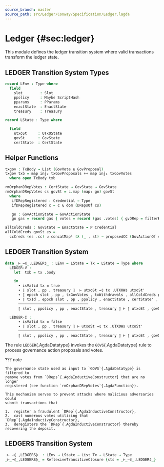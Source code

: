 ```yaml
---
source_branch: master
source_path: src/Ledger/Conway/Specification/Ledger.lagda
---
```


# Ledger {#sec:ledger}

This module defines the ledger transition system where valid transactions
transform the ledger state.

<!--
```agda
{-# OPTIONS --safe #-}

import Data.List as L

open import Ledger.Prelude
open import Ledger.Conway.Specification.Abstract
open import Ledger.Conway.Specification.Transaction using (TransactionStructure)

module Ledger.Conway.Specification.Ledger
  (txs : _) (open TransactionStructure txs)
  (abs : AbstractFunctions txs) (open AbstractFunctions abs)
  where

open import Ledger.Conway.Specification.Enact govStructure
open import Ledger.Conway.Specification.Gov txs
open import Ledger.Conway.Specification.Utxo txs abs
open import Ledger.Conway.Specification.Utxow txs abs
open import Ledger.Conway.Specification.Certs govStructure

open Tx
open GState
open GovActionState
open EnactState using (cc)
```
-->

## <span class="AgdaDatatype">LEDGER</span> Transition System Types

```agda
record LEnv : Type where
  field
    slot        : Slot
    ppolicy     : Maybe ScriptHash
    pparams     : PParams
    enactState  : EnactState
    treasury    : Treasury
```
<!--
```agda
instance
  HasPParams-LEnv : HasPParams LEnv
  HasPParams-LEnv .PParamsOf = LEnv.pparams
```
-->
```agda
record LState : Type where
```
<!--
```agda
  constructor ⟦_,_,_⟧ˡ
```
-->
```agda
  field
    utxoSt     : UTxOState
    govSt      : GovState
    certState  : CertState
```
<!--
```agda
record HasLState {a} (A : Type a) : Type a where
  field LStateOf : A → LState
open HasLState ⦃...⦄ public

instance
  HasUTxOState-LState : HasUTxOState LState
  HasUTxOState-LState .UTxOStateOf = LState.utxoSt

  HasUTxO-LState : HasUTxO LState
  HasUTxO-LState .UTxOOf = UTxOOf ∘ UTxOStateOf

  HasGovState-LState : HasGovState LState
  HasGovState-LState .GovStateOf = LState.govSt

  HasCertState-LState : HasCertState LState
  HasCertState-LState .CertStateOf = LState.certState

  HasDeposits-LState : HasDeposits LState
  HasDeposits-LState .DepositsOf = DepositsOf ∘ UTxOStateOf

  HasPools-LState : HasPools LState
  HasPools-LState .PoolsOf = PoolsOf ∘ CertStateOf

  HasGState-LState : HasGState LState
  HasGState-LState .GStateOf = GStateOf ∘ CertStateOf

  HasDState-LState : HasDState LState
  HasDState-LState .DStateOf = DStateOf ∘ CertStateOf

  HasPState-LState : HasPState LState
  HasPState-LState .PStateOf = PStateOf ∘ CertStateOf

  HasVoteDelegs-LState : HasVoteDelegs LState
  HasVoteDelegs-LState .VoteDelegsOf = VoteDelegsOf ∘ DStateOf ∘ CertStateOf

  HasDonations-LState : HasDonations LState
  HasDonations-LState .DonationsOf = DonationsOf ∘ UTxOStateOf

  HasFees-LState : HasFees LState
  HasFees-LState .FeesOf = FeesOf ∘ UTxOStateOf

  HasCCHotKeys-LState : HasCCHotKeys LState
  HasCCHotKeys-LState .CCHotKeysOf = CCHotKeysOf ∘ GStateOf

  HasDReps-LState : HasDReps LState
  HasDReps-LState .DRepsOf = DRepsOf ∘ CertStateOf

open CertState
open DState
open GovVotes

instance
  unquoteDecl HasCast-LEnv HasCast-LState = derive-HasCast
    ((quote LEnv , HasCast-LEnv) ∷ (quote LState , HasCast-LState) ∷ [])
```
-->

## Helper Functions

```agda
txgov : TxBody → List (GovVote ⊎ GovProposal)
txgov txb = map inj₂ txGovProposals ++ map inj₁ txGovVotes
  where open TxBody txb

rmOrphanDRepVotes : CertState → GovState → GovState
rmOrphanDRepVotes cs govSt = L.map (map₂ go) govSt
  where
   ifDRepRegistered : Credential → Type
   ifDRepRegistered c = c ∈ dom (DRepsOf cs)

   go : GovActionState → GovActionState
   go gas = record gas { votes = record (gas .votes) { gvDRep = filterKeys ifDRepRegistered (gas .votes .gvDRep) } }

allColdCreds : GovState → EnactState → ℙ Credential
allColdCreds govSt es =
  ccCreds (es .cc) ∪ concatMapˢ (λ (_ , st) → proposedCC (GovActionOf st)) (fromList govSt)
```

## <span class="AgdaDatatype">LEDGER</span> Transition System
 
<!--
```agda
private variable
  Γ                     : LEnv
  s s' s''              : LState
  utxoSt utxoSt'        : UTxOState
  govSt govSt'          : GovState
  certState certState'  : CertState
  tx                    : Tx
  slot                  : Slot
  ppolicy               : Maybe ScriptHash
  pp                    : PParams
  enactState            : EnactState
  treasury              : Treasury
```
-->

```agda
data _⊢_⇀⦇_,LEDGER⦈_ : LEnv → LState → Tx → LState → Type where
  LEDGER-V :
    let  txb = tx .body
```
<!--
```agda
         open TxBody txb
```
-->
```agda
    in
      ∙ isValid tx ≡ true
      ∙ ⟦ slot , pp , treasury ⟧  ⊢ utxoSt ⇀⦇ tx ,UTXOW⦈ utxoSt'
      ∙ ⟦ epoch slot , pp , txGovVotes , txWithdrawals , allColdCreds govSt enactState ⟧ ⊢ certState ⇀⦇ txCerts ,CERTS⦈ certState'
      ∙ ⟦ txId , epoch slot , pp , ppolicy , enactState , certState' , dom (RewardsOf certState) ⟧ ⊢ rmOrphanDRepVotes certState' govSt ⇀⦇ txgov txb ,GOVS⦈ govSt'
      ────────────────────────────────
      ⟦ slot , ppolicy , pp , enactState , treasury ⟧ ⊢ ⟦ utxoSt , govSt , certState ⟧ ⇀⦇ tx ,LEDGER⦈ ⟦ utxoSt' , govSt' , certState' ⟧

  LEDGER-I :
      ∙ isValid tx ≡ false
      ∙ ⟦ slot , pp , treasury ⟧ ⊢ utxoSt ⇀⦇ tx ,UTXOW⦈ utxoSt'
      ────────────────────────────────
      ⟦ slot , ppolicy , pp , enactState , treasury ⟧ ⊢ ⟦ utxoSt , govSt , certState ⟧ ⇀⦇ tx ,LEDGER⦈ ⟦ utxoSt' , govSt , certState ⟧
```

The rule `LEDGER`{.AgdaDatatype} invokes the `GOVS`{.AgdaDatatype} rule to
process governance action proposals and votes.

??? note

    The governance state used as input to `GOVS`{.AgdaDatatype} is filtered to
    remove votes from `DReps`{.AgdaInductiveConstructor} that are no longer
    registered (see function `rmOrphanDRepVotes`{.AgdaFunction}).

    This mechanism serves to prevent attacks where malicious adversaries could
    submit transactions that

    1.  register a fraudulent `DRep`{.AgdaInductiveConstructor},
    2.  cast numerous votes utilizing that `DRep`{.AgdaInductiveConstructor},
    3.  deregisters the `DRep`{.AgdaInductiveConstructor} thereby recovering the deposit.

<!--
```agda
pattern LEDGER-V⋯ w x y z = LEDGER-V (w , x , y , z)
pattern LEDGER-I⋯ y z     = LEDGER-I (y , z)
```
-->

## <span class="AgdaDatatype">LEDGERS</span> Transition System

```agda
_⊢_⇀⦇_,LEDGERS⦈_ : LEnv → LState → List Tx → LState → Type
_⊢_⇀⦇_,LEDGERS⦈_ = ReflexiveTransitiveClosure {sts = _⊢_⇀⦇_,LEDGER⦈_}
```
